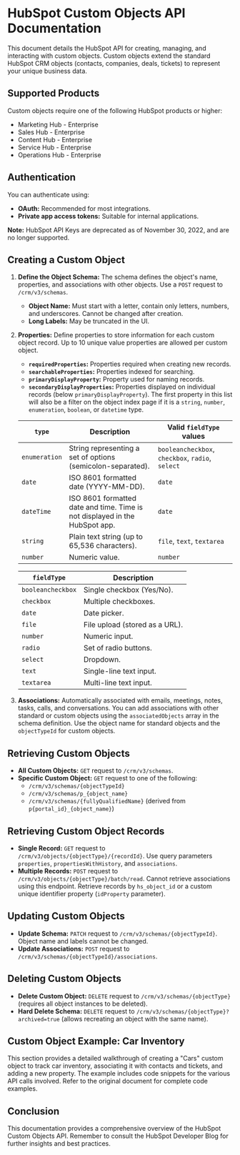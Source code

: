 # HubSpot Custom Objects API Documentation

This document details the HubSpot API for creating, managing, and interacting with custom objects.  Custom objects extend the standard HubSpot CRM objects (contacts, companies, deals, tickets) to represent your unique business data.

## Supported Products

Custom objects require one of the following HubSpot products or higher:

* Marketing Hub - Enterprise
* Sales Hub - Enterprise
* Content Hub - Enterprise
* Service Hub - Enterprise
* Operations Hub - Enterprise


## Authentication

You can authenticate using:

* **OAuth:**  Recommended for most integrations.
* **Private app access tokens:** Suitable for internal applications.

**Note:** HubSpot API Keys are deprecated as of November 30, 2022, and are no longer supported.


## Creating a Custom Object

1. **Define the Object Schema:** The schema defines the object's name, properties, and associations with other objects.  Use a `POST` request to `/crm/v3/schemas`.

    * **Object Name:**  Must start with a letter, contain only letters, numbers, and underscores.  Cannot be changed after creation.
    * **Long Labels:** May be truncated in the UI.

2. **Properties:** Define properties to store information for each custom object record.  Up to 10 unique value properties are allowed per custom object.

    * **`requiredProperties`:** Properties required when creating new records.
    * **`searchableProperties`:** Properties indexed for searching.
    * **`primaryDisplayProperty`:**  Property used for naming records.
    * **`secondaryDisplayProperties`:** Properties displayed on individual records (below `primaryDisplayProperty`). The first property in this list will also be a filter on the object index page if it is a `string`, `number`, `enumeration`, `boolean`, or `datetime` type.

    | `type`       | Description                                                                    | Valid `fieldType` values             |
    |--------------|--------------------------------------------------------------------------------|---------------------------------------|
    | `enumeration` | String representing a set of options (semicolon-separated).                   | `booleancheckbox`, `checkbox`, `radio`, `select` |
    | `date`       | ISO 8601 formatted date (YYYY-MM-DD).                                        | `date`                               |
    | `dateTime`   | ISO 8601 formatted date and time. Time is not displayed in the HubSpot app. | `date`                               |
    | `string`     | Plain text string (up to 65,536 characters).                               | `file`, `text`, `textarea`           |
    | `number`     | Numeric value.                                                               | `number`                              |

    | `fieldType`      | Description                                                                                    |
    |-------------------|------------------------------------------------------------------------------------------------|
    | `booleancheckbox` | Single checkbox (Yes/No).                                                                      |
    | `checkbox`        | Multiple checkboxes.                                                                         |
    | `date`            | Date picker.                                                                                  |
    | `file`            | File upload (stored as a URL).                                                              |
    | `number`          | Numeric input.                                                                                |
    | `radio`           | Set of radio buttons.                                                                       |
    | `select`          | Dropdown.                                                                                     |
    | `text`            | Single-line text input.                                                                       |
    | `textarea`        | Multi-line text input.                                                                        |

3. **Associations:**  Automatically associated with emails, meetings, notes, tasks, calls, and conversations.  You can add associations with other standard or custom objects using the `associatedObjects` array in the schema definition.  Use the object name for standard objects and the `objectTypeId` for custom objects.


## Retrieving Custom Objects

* **All Custom Objects:** `GET` request to `/crm/v3/schemas`.
* **Specific Custom Object:** `GET` request to one of the following:
    * `/crm/v3/schemas/{objectTypeId}`
    * `/crm/v3/schemas/p_{object_name}`
    * `/crm/v3/schemas/{fullyQualifiedName}` (derived from `p{portal_id}_{object_name}`)


## Retrieving Custom Object Records

* **Single Record:** `GET` request to `/crm/v3/objects/{objectType}/{recordId}`.  Use query parameters `properties`, `propertiesWithHistory`, and `associations`.
* **Multiple Records:** `POST` request to `/crm/v3/objects/{objectType}/batch/read`.  Cannot retrieve associations using this endpoint.  Retrieve records by `hs_object_id` or a custom unique identifier property (`idProperty` parameter).


## Updating Custom Objects

* **Update Schema:** `PATCH` request to `/crm/v3/schemas/{objectTypeId}`.  Object name and labels cannot be changed.
* **Update Associations:** `POST` request to `/crm/v3/schemas/{objectTypeId}/associations`.


## Deleting Custom Objects

* **Delete Custom Object:** `DELETE` request to `/crm/v3/schemas/{objectType}` (requires all object instances to be deleted).
* **Hard Delete Schema:** `DELETE` request to `/crm/v3/schemas/{objectType}?archived=true` (allows recreating an object with the same name).


## Custom Object Example: Car Inventory

This section provides a detailed walkthrough of creating a "Cars" custom object to track car inventory, associating it with contacts and tickets, and adding a new property.  The example includes code snippets for the various API calls involved.  Refer to the original document for complete code examples.


## Conclusion

This documentation provides a comprehensive overview of the HubSpot Custom Objects API.  Remember to consult the HubSpot Developer Blog for further insights and best practices.
